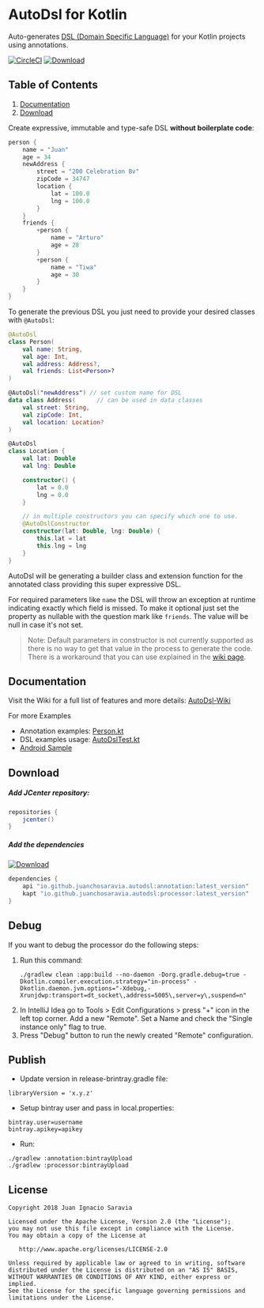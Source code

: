 # AutoDsl for Kotlin
Auto-generates [DSL (Domain Specific Language)](https://en.wikipedia.org/wiki/Domain-specific_language) 
for your Kotlin projects using annotations.

[![CircleCI](https://circleci.com/gh/juanchosaravia/autodsl.svg?style=svg)](https://circleci.com/gh/juanchosaravia/autodsl)
[ ![Download](https://api.bintray.com/packages/juanchosaravia/autodsl/io.github.juanchosaravia.autodsl%3Aprocessor/images/download.svg) ](https://bintray.com/juanchosaravia/autodsl/io.github.juanchosaravia.autodsl%3Aprocessor/_latestVersion)

## Table of Contents
1. [Documentation](#documentation)
2. [Download](#download)


Create expressive, immutable and type-safe DSL **without boilerplate code**:
```kotlin
person {
    name = "Juan"
    age = 34
    newAddress {
        street = "200 Celebration Bv"
        zipCode = 34747
        location {
            lat = 100.0
            lng = 100.0
        }
    }
    friends {
        +person {
            name = "Arturo"
            age = 28
        }
        +person {
            name = "Tiwa"
            age = 30
        }
    }
}
```

To generate the previous DSL you just need to provide your desired classes with `@AutoDsl`:
```kotlin
@AutoDsl
class Person(
    val name: String,
    val age: Int,
    val address: Address?,
    val friends: List<Person>?
)

@AutoDsl("newAddress") // set custom name for DSL
data class Address(      // can be used in data classes
    val street: String,
    val zipCode: Int,
    val location: Location?
)

@AutoDsl
class Location {
    val lat: Double
    val lng: Double

    constructor() {
        lat = 0.0
        lng = 0.0
    }

    // in multiple constructors you can specify which one to use.
    @AutoDslConstructor
    constructor(lat: Double, lng: Double) {
        this.lat = lat
        this.lng = lng
    }
}
```

AutoDsl will be generating a builder class and extension function for 
the annotated class providing this super expressive DSL. 

For required parameters like `name` the DSL will throw an exception at 
runtime indicating exactly which field is missed.
To make it optional just set the property as nullable with the 
question mark like `friends`. The value will be null in 
case it's not set.

> Note: Default parameters in constructor is not currently supported 
as there is no way to get that value in the process to generate the code.
There is a workaround that you can use explained in the 
[wiki page](https://github.com/juanchosaravia/autodsl/wiki#default-parameters).

## Documentation
Visit the Wiki for a full list of features and more details: [AutoDsl-Wiki](https://github.com/juanchosaravia/autodsl/wiki)

For more Examples
- Annotation examples: [Person.kt](app/src/main/kotlin/com/autodsl/app/Person.kt)
- DSL examples usage: [AutoDslTest.kt](app/src/test/kotlin/com/autodsl/app/AutoDslTest.kt)
- [Android Sample](samples/android-autodsl/README.md)

## Download

##### Add JCenter repository:
```groovy
repositories {
    jcenter()
}
```

##### Add the dependencies
[ ![Download](https://api.bintray.com/packages/juanchosaravia/autodsl/io.github.juanchosaravia.autodsl%3Aprocessor/images/download.svg) ](https://bintray.com/juanchosaravia/autodsl/io.github.juanchosaravia.autodsl%3Aprocessor/_latestVersion)
```groovy
dependencies {
    api "io.github.juanchosaravia.autodsl:annotation:latest_version"
    kapt "io.github.juanchosaravia.autodsl:processor:latest_version"
}
```

## Debug
If you want to debug the processor do the following steps:

1. Run this command:
    ```text
    ./gradlew clean :app:build --no-daemon -Dorg.gradle.debug=true -Dkotlin.compiler.execution.strategy="in-process" -Dkotlin.daemon.jvm.options="-Xdebug,-Xrunjdwp:transport=dt_socket\,address=5005\,server=y\,suspend=n"
    ```
2. In IntelliJ Idea go to Tools > Edit Configurations > press "+" icon in the left top corner.
Add a new "Remote". Set a Name and check the "Single instance only" flag to true.
3. Press "Debug" button to run the newly created "Remote" configuration.

## Publish
* Update version in release-brintray.gradle file:
```text 
libraryVersion = 'x.y.z'
```
* Setup bintray user and pass in local.properties:
```text
bintray.user=username
bintray.apikey=apikey
```
* Run:
```
./gradlew :annotation:bintrayUpload
./gradlew :processor:bintrayUpload
```


## License
        
    Copyright 2018 Juan Ignacio Saravia
    
    Licensed under the Apache License, Version 2.0 (the "License");
    you may not use this file except in compliance with the License.
    You may obtain a copy of the License at
    
       http://www.apache.org/licenses/LICENSE-2.0
    
    Unless required by applicable law or agreed to in writing, software
    distributed under the License is distributed on an "AS IS" BASIS,
    WITHOUT WARRANTIES OR CONDITIONS OF ANY KIND, either express or implied.
    See the License for the specific language governing permissions and
    limitations under the License.  